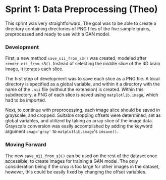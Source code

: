 # Sprint 1: Data Preprocessing (Theo)

This sprint was very straightforward. The goal was to be able to create a directory containing directories of PNG files of the five sample brains, preprocessed and ready to use with a GAN model.

### Development

First, a new method `save_nii_from_s3()` was created, modeled after `render_nii_from_s3()`. Instead of selecting the middle slice of the 3D brain image, it iterates each slice.

The first step of development was to save each slice as a PNG file. A local directory is specified as a global variable, and within it a directory with the name of the `.nii` file (without the extension) is created. Within this subdirectory, a PNG of each slice is saved using `matplotlib.image`, which had to be imported.

Next, to continue with preprocessing, each image slice should be saved in grayscale, and cropped. Suitable cropping offsets were determined, set as global variables, and utilized by taking an array slice of the image data. Grayscale conversion was easily accomplished by adding the keyword argument `cmap='gray'` to `matplotlib.image`'s `imsave()`.

### Moving Forward

The new `save_nii_from_s3()` can be used on the rest of the dataset once accessible, to create images for training a GAN model. The only consideration being if the crop is too large for other images in the dataset, however, this could be easily fixed by changing the offset variables.
